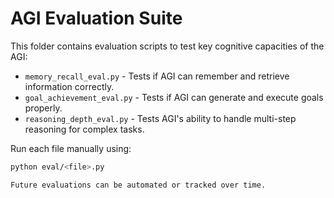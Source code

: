 # AGI Evaluation Suite

This folder contains evaluation scripts to test key cognitive capacities of the AGI:

- `memory_recall_eval.py` - Tests if AGI can remember and retrieve information correctly.
- `goal_achievement_eval.py` - Tests if AGI can generate and execute goals properly.
- `reasoning_depth_eval.py` - Tests AGI's ability to handle multi-step reasoning for complex tasks.

Run each file manually using:
```bash
python eval/<file>.py

Future evaluations can be automated or tracked over time.